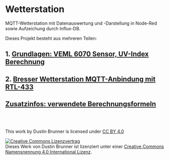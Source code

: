 # Wetterstation
MQTT-Wetterstation mit Datenauswertung und -Darstellung in Node-Red sowie Aufzeichung durch Influx-DB.

Dieses Projekt besteht aus mehreren Teilen:

## 1. [Grundlagen: VEML 6070 Sensor, UV-Index Berechnung](VEML_6070/README.md)
## 2. [Bresser Wetterstation MQTT-Anbindung mit RTL-433](rtl_433_Bresser/README.md)
## [Zusatzinfos: verwendete Berechnungsformeln](Berechnungsfunktionen.md)






<br><br>
<p xmlns:dct="http://purl.org/dc/terms/" xmlns:cc="http://creativecommons.org/ns#" class="license-text">This work by <span property="cc:attributionName">Dustin Brunner</span> is licensed under <a rel="license" href="https://creativecommons.org/licenses/by/4.0">CC BY 4.0<img style="height:15px!important;margin-left:3px;vertical-align:text-bottom;" src="https://mirrors.creativecommons.org/presskit/icons/cc.svg?ref=chooser-v1" /><img style="height:15px!important;margin-left:3px;vertical-align:text-bottom;" src="https://mirrors.creativecommons.org/presskit/icons/by.svg?ref=chooser-v1" /></a></p>

<a rel="license" href="http://creativecommons.org/licenses/by/4.0/"><img alt="Creative Commons Lizenzvertrag" style="border-width:0" src="https://i.creativecommons.org/l/by/4.0/88x31.png" /></a><br />Dieses Werk von <span xmlns:cc="http://creativecommons.org/ns#" property="cc:attributionName">Dustin Brunner</span> ist lizenziert unter einer <a rel="license" href="http://creativecommons.org/licenses/by/4.0/">Creative Commons Namensnennung 4.0 International Lizenz</a>.
